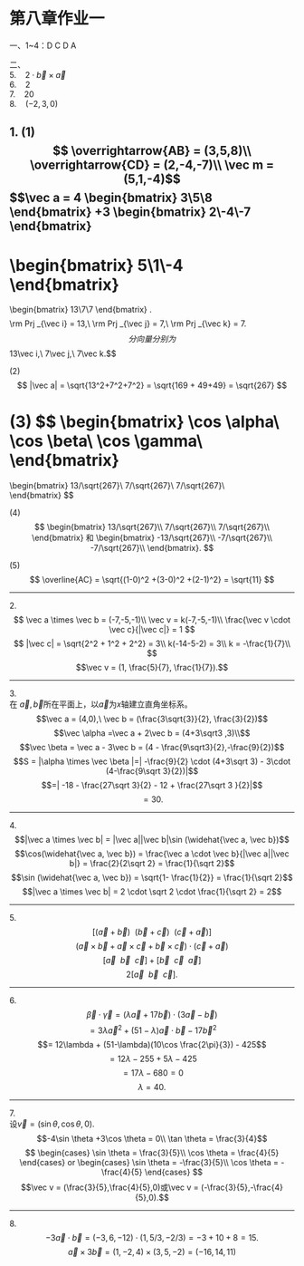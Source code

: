# 第八章作业一
一、1~4：D C D A  

二、  
5\. $\ \ \ 2\cdot\vec b \times \vec a$  
6\. $\ \ \ 2$  
7\. $\ \ \ 20$  
8\. $\ \ \ (-2,3,0)$

1\.
\(1\)
$$
\overrightarrow{AB} = (3,5,8)\\
\overrightarrow{CD} = (2,-4,-7)\\
\vec m = (5,1,-4)$$
$$\vec a = 
4
\begin{bmatrix}
    3\\5\\8
\end{bmatrix}
+3
\begin{bmatrix}
    2\\-4\\-7
\end{bmatrix}
-
\begin{bmatrix}
    5\\1\\-4
\end{bmatrix}
=
\begin{bmatrix}
    13\\7\\7
\end{bmatrix}
.
$$
$$\rm Prj _{\vec i} = 13,\ \rm Prj _{\vec j} = 7,\ \rm Prj _{\vec k} = 7.$$
分向量分别为
$$13\vec i,\ 7\vec j,\ 7\vec k.$$

(2)
$$
|\vec a| = \sqrt{13^2+7^2+7^2} = \sqrt{169 + 49+49} = \sqrt{267} 
$$

(3)
$$
\begin{bmatrix}
    \cos \alpha\\
    \cos \beta\\
    \cos \gamma\\
\end{bmatrix}
=
\begin{bmatrix}
    13/\sqrt{267}\\
    7/\sqrt{267}\\
    7/\sqrt{267}\\    
\end{bmatrix}
$$

(4)
$$
\begin{bmatrix}
    13/\sqrt{267}\\
    7/\sqrt{267}\\
    7/\sqrt{267}\\    
\end{bmatrix}
和
\begin{bmatrix}
    -13/\sqrt{267}\\
    -7/\sqrt{267}\\
    -7/\sqrt{267}\\    
\end{bmatrix}.
$$

(5)
$$
\overline{AC} = \sqrt{(1-0)^2 +(3-0)^2 +(2-1)^2} = \sqrt{11}
$$

___
2\.  
$$
\vec a \times \vec b = (-7,-5,-1)\\
\vec v = k(-7,-5,-1)\\
\frac{\vec v \cdot \vec c}{|\vec c|} = 1
$$
$$
|\vec c| = \sqrt{2^2 + 1^2 + 2^2} = 3\\
k(-14-5-2) = 3\\
k = -\frac{1}{7}\\
$$
$$\vec v = (1, \frac{5}{7}, \frac{1}{7}).$$
___
3\.  
在$\ \vec a, \vec b$所在平面上，以$\vec a$为$x$轴建立直角坐标系。
$$\vec a = (4,0),\ \vec b = (\frac{3\sqrt{3}}{2}, \frac{3}{2})$$
$$\vec \alpha =\vec a + 2\vec b = (4+3\sqrt3 ,3)\\$$
$$\vec \beta = \vec a - 3\vec b = (4 - \frac{9\sqrt3}{2},-\frac{9}{2})$$
$$S = |\alpha \times \vec \beta |=| -\frac{9}{2} \cdot (4+3\sqrt 3) - 3\cdot (4-\frac{9\sqrt 3}{2})|$$
$$=| -18 - \frac{27\sqrt 3}{2} - 12 + \frac{27\sqrt 3 }{2}|$$
$$= 30.$$

___
4\.
$$|\vec a \times \vec b| = |\vec a||\vec b|\sin (\widehat{\vec a, \vec b})$$
$$\cos(\widehat{\vec a, \vec b}) = \frac{\vec a \cdot \vec b}{|\vec a||\vec b|} = \frac{2}{2\sqrt 2} = \frac{1}{\sqrt 2}$$
$$\sin (\widehat{\vec a, \vec b}) = \sqrt{1- \frac{1}{2}} =  \frac{1}{\sqrt 2}$$
$$|\vec a \times \vec b| = 2 \cdot \sqrt 2 \cdot \frac{1}{\sqrt 2} = 2$$

___
5\.
$$[(\vec a + \vec b)\ \ (\vec b + \vec c)\ \ (\vec c + \vec a)]$$
$$(\vec a \times \vec b +\vec a \times \vec c +\vec b \times \vec c)\cdot(\vec c + \vec a)$$
$$[\vec a\ \ \vec b\ \ \vec c] + [\vec b\ \ \vec c \ \ \vec a]$$
$$2 [\vec a\ \ \vec b\ \ \vec c].$$

___
6\.
$$\vec \beta \cdot \vec \gamma  = (\lambda \vec a + 17\vec b)\cdot(3\vec a -\vec b)$$
$$= 3\lambda\vec a^2 + (51 - \lambda)\vec a\cdot \vec b - 17\vec b^2$$
$$= 12\lambda  + (51-\lambda)(10\cos \frac{2\pi}{3}) - 425$$
$$=12\lambda -255+5\lambda - 425$$
$$= 17\lambda - 680 = 0$$
$$\lambda = 40.$$

___
7\.  
设$\vec v=(\sin \theta, \cos \theta, 0).$
$$-4\sin \theta +3\cos \theta = 0\\
\tan \theta = \frac{3}{4}$$
$$
\begin{cases}
    \sin \theta = \frac{3}{5}\\
    \cos \theta = \frac{4}{5}
\end{cases}
or
\begin{cases}
    \sin \theta = -\frac{3}{5}\\
    \cos \theta = -\frac{4}{5}
\end{cases}
$$
$$\vec v = (\frac{3}{5},\frac{4}{5},0)或\vec v = (-\frac{3}{5},-\frac{4}{5},0).$$

___
8\.
$$-3\vec a\cdot \vec b = (-3,6,-12)\cdot(1,5/3,-2/3) = -3 + 10+8 = 15.$$
$$
\vec a\times 3\vec b =(1,-2,4)\times(3,5,-2) = (-16,14,11)
$$

